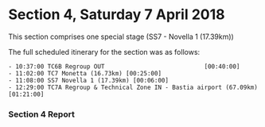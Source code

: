# Section 4, Saturday 7 April 2018

This section comprises one special stage (SS7 - Novella 1 (17.39km))

The full scheduled itinerary for the section was as follows:

	- 10:37:00 TC6B Regroup OUT                            [00:40:00]
	- 11:02:00 TC7 Monetta (16.73km) [00:25:00]
	- 11:08:00 SS7 Novella 1 (17.39km) [00:06:00]
	- 12:29:00 TC7A Regroup & Technical Zone IN - Bastia airport (67.09km) [01:21:00]

### Section 4 Report
